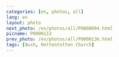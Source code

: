 ```yaml
---
categories: [en, photos, all]
lang: en
layout: photo
next_photo: /en/photos/all/P0000094.html
picname: P0000113
prev_photo: /en/photos/all/P0000136.html
tags: [Bush, Hottentotten Church]
---
```

